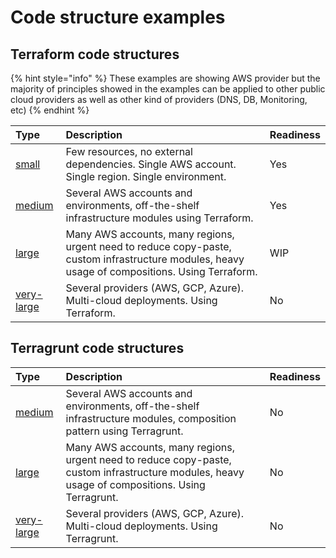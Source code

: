 # Code structure examples

## Terraform code structures

{% hint style="info" %}
These examples are showing AWS provider but the majority of principles showed in the examples can be applied to other public cloud providers as well as other kind of providers \(DNS, DB, Monitoring, etc\)
{% endhint %}

| Type | Description | Readiness |
| :--- | :--- | :--- |
| [small](terraform/terraform.md#terraform-small) | Few resources, no external dependencies. Single AWS account. Single region. Single environment. | Yes |
| [medium](terraform/terraform.md#terraform-medium) | Several AWS accounts and environments, off-the-shelf infrastructure modules using Terraform. | Yes |
| [large](https://github.com/antonbabenko/terraform-best-practices/tree/5957e997ea023df0f5b27891cef944be74b45706/examples/large-terraform/README.md) | Many AWS accounts, many regions, urgent need to reduce copy-paste, custom infrastructure modules, heavy usage of compositions. Using Terraform. | WIP |
| [very-large](https://github.com/antonbabenko/terraform-best-practices/tree/5957e997ea023df0f5b27891cef944be74b45706/examples/very-large-terraform/README.md) | Several providers \(AWS, GCP, Azure\). Multi-cloud deployments. Using Terraform. | No |

## Terragrunt code structures

| Type | Description | Readiness |
| :--- | :--- | :--- |
| [medium](https://github.com/antonbabenko/terraform-best-practices/tree/5957e997ea023df0f5b27891cef944be74b45706/examples/medium-terragrunt/README.md) | Several AWS accounts and environments, off-the-shelf infrastructure modules, composition pattern using Terragrunt. | No |
| [large](https://github.com/antonbabenko/terraform-best-practices/tree/5957e997ea023df0f5b27891cef944be74b45706/examples/large-terragrunt/README.md) | Many AWS accounts, many regions, urgent need to reduce copy-paste, custom infrastructure modules, heavy usage of compositions. Using Terragrunt. | No |
| [very-large](https://github.com/antonbabenko/terraform-best-practices/tree/5957e997ea023df0f5b27891cef944be74b45706/examples/very-large-terragrunt/README.md) | Several providers \(AWS, GCP, Azure\). Multi-cloud deployments. Using Terragrunt. | No |

### 

